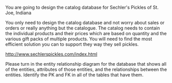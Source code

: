 You are going to design the catalog database for Sechler's Pickles of St. Joe, Indiana


You only need to design the catalog database and not worry about sales or orders or really anything but the catalogue.  The catalog needs to contain the individual products and their prices which are based on quantity and the various gift packs of multiple products.  You will need to find the most efficient solution you can to support they way they sell pickles. 


http://www.sechlerspickles.com/index.html


Please turn in the entity relationship diagram for the database that shows all of the entities, attributes of those entities, and the relationships between the entities.  Identify the PK and FK in all of the tables that have them.
